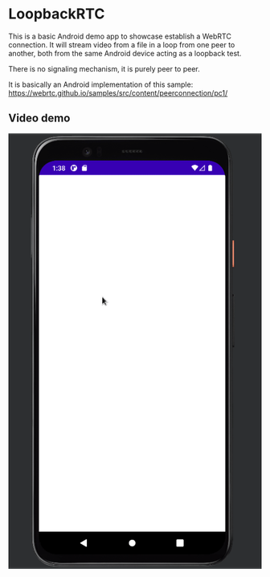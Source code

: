 # LoopbackRTC

This is a basic Android demo app to showcase establish a WebRTC connection.
It will stream video from a file in a loop from one peer to another, both
from the same Android device acting as a loopback test.

There is no signaling mechanism, it is purely peer to peer.

It is basically an Android implementation of this sample:
https://webrtc.github.io/samples/src/content/peerconnection/pc1/

## Video demo

![Demo](https://github.com/novak-dev/novak-dev/blob/main/demo.gif)

